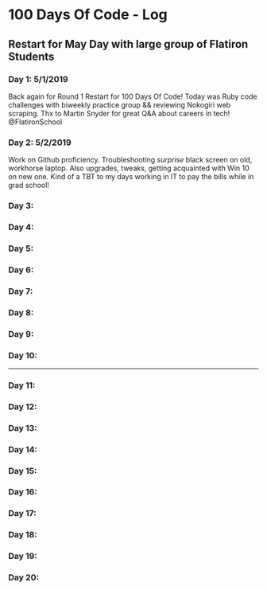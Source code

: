 # 100 Days Of Code - Log

## **Restart for May Day with large group of Flatiron Students**

### Day 1:  5/1/2019
Back again for Round 1 Restart for 100 Days Of Code! Today was Ruby code challenges with biweekly practice group && reviewing Nokogiri web scraping.  Thx to Martin Snyder for great Q&A about careers in tech! @FlatironSchool 

### Day 2: 5/2/2019
Work on Github proficiency. Troubleshooting *surprise* black screen on old, workhorse laptop. Also upgrades, tweaks, getting acquainted with Win 10 on new one. Kind of a TBT to my days working in IT to pay the bills while in grad school! 


### Day 3: 

### Day 4: 

### Day 5: 

### Day 6: 

### Day 7: 

### Day 8: 

### Day 9: 

### Day 10:

---
### Day 11:

### Day 12: 

### Day 13: 

### Day 14: 

### Day 15: 

### Day 16: 

### Day 17: 

### Day 18: 

### Day 19: 

### Day 20:
